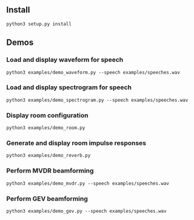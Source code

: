 ## Install

```
python3 setup.py install
```

## Demos

### Load and display waveform for speech

```
python3 examples/demo_waveform.py --speech examples/speeches.wav
```

### Load and display spectrogram for speech

```
python3 examples/demo_spectrogram.py --speech examples/speeches.wav
```

### Display room configuration

```
python3 examples/demo_room.py
```

### Generate and display room impulse responses

```
python3 examples/demo_reverb.py
```

### Perform MVDR beamforming

```
python3 examples/demo_mvdr.py --speech examples/speeches.wav
```

### Perform GEV beamforming

```
python3 examples/demo_gev.py --speech examples/speeches.wav
```
